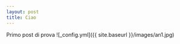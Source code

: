 ```yaml
---
layout: post
title: Ciao
---
```


Primo post di prova
![_config.yml]({{ site.baseurl }}/images/an1.jpg)
